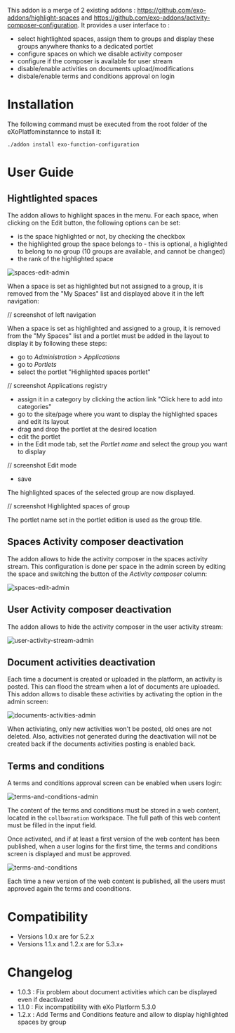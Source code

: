 This addon is a merge of 2 existing addons : https://github.com/exo-addons/highlight-spaces and https://github.com/exo-addons/activity-composer-configuration.
It provides a user interface to :
- select hightlighted spaces, assign them to groups and display these groups anywhere thanks to a dedicated portlet
- configure spaces on which we disable activity composer
- configure if the composer is available for user stream
- disable/enable activities on documents upload/modifications
- disbale/enable terms and conditions approval on login

Installation
============

The following command must be executed from the root folder of the eXoPlatfominstannce to install it:

    ./addon install exo-function-configuration

User Guide
==========

Hightlighted spaces
-------------------

The addon allows to highlight spaces in the menu.
For each space, when clicking on the Edit button, the following options can be set:
* is the space highlighted or not, by checking the checkbox
* the highlighted group the space belongs to - this is optional, a higlighted to belong to no group (10 groups are available, and cannot be changed)
* the rank of the highlighted space

![spaces-edit-admin](https://user-images.githubusercontent.com/342645/79980016-bdacac80-84a2-11ea-8af1-e128241dde66.png)

When a space is set as highlighted but not assigned to a group, it is removed from the "My Spaces" list and displayed above it in the left navigation:

// screenshot of left navigation

When a space is set as highlighted and assigned to a group, it is removed from the "My Spaces" list and a portlet must be added in the layout to display it by following these steps:
* go to *Administration > Applications*
* go to *Portlets*
* select the portlet "Highlighted spaces portlet"

// screenshot Applications registry

* assign it in a category by clicking the action link "Click here to add into categories"
* go to the site/page where you want to display the highlighted spaces and edit its layout
* drag and drop the portlet at the desired location
* edit the portlet
* in the Edit mode tab, set the *Portlet name* and select the group you want to display

// screenshot Edit mode

* save

The highlighted spaces of the selected group are now displayed.

// screenshot Highlighted spaces of group

The portlet name set in the portlet edition is used as the group title.


Spaces Activity composer deactivation
-------------------------------------

The addon allows to hide the activity composer in the spaces activity stream.
This configuration is done per space in the admin screen by editing the space and switching the button of the *Activity composer* column:

![spaces-edit-admin](https://user-images.githubusercontent.com/342645/79980016-bdacac80-84a2-11ea-8af1-e128241dde66.png)

User Activity composer deactivation
-----------------------------------

The addon allows to hide the activity composer in the user activity stream:

![user-activity-stream-admin](https://user-images.githubusercontent.com/342645/79980022-beddd980-84a2-11ea-9893-04ed9ef796f6.png)

Document activities deactivation
--------------------------------

Each time a document is created or uploaded in the platform, an activity is posted.
This can flood the stream when a lot of documents are uploaded.
This addon allows to disable these activities by activating the option in the admin screen:

![documents-activities-admin](https://user-images.githubusercontent.com/342645/79980028-beddd980-84a2-11ea-8b09-bf67d0ddbbec.png)

When activiating, only new activities won't be posted, old ones are not deleted.
Also, activities not generated during the deactivation will not be created back if the documents activities posting is enabled back.

Terms and conditions
--------------------

A terms and conditions approval screen can be enabled when users login:

![terms-and-conditions-admin](https://user-images.githubusercontent.com/342645/79980029-beddd980-84a2-11ea-9718-bd2b897531cc.png)

The content of the terms and conditions must be stored in a web content, located in the `collbaoration` workspace.
The full path of this web content must be filled in the input field.

Once activated, and if at least a first version of the web content has been published, when a user logins for the first time, the terms and conditions screen is displayed and must be approved.

![terms-and-conditions](https://user-images.githubusercontent.com/342645/79979320-a0c3a980-84a1-11ea-8b09-e75b2537686c.png)

Each time a new version of the web content is published, all the users must approved again the terms and coonditions.

Compatibility
=============

* Versions 1.0.x are for 5.2.x 
* Versions 1.1.x and 1.2.x are for 5.3.x+

Changelog
=========

* 1.0.3 : Fix problem about document activities which can be displayed even if deactivated
* 1.1.0 : Fix incompatibility with eXo Platform 5.3.0
* 1.2.x : Add Terms and Conditions feature and allow to display highlighted spaces by group
